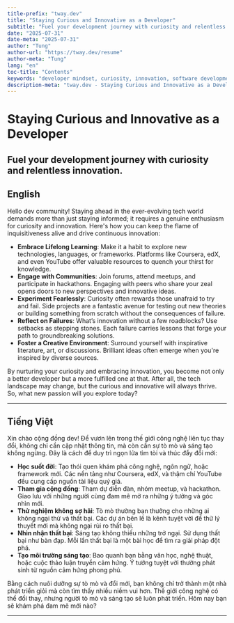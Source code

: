 ```yaml
---
title-prefix: "tway.dev"
title: "Staying Curious and Innovative as a Developer"
subtitle: "Fuel your development journey with curiosity and relentless innovation."
date: "2025-07-31"
date-meta: "2025-07-31"
author: "Tung"
author-url: "https://tway.dev/resume"
author-meta: "Tung"
lang: "en"
toc-title: "Contents"
keywords: "developer mindset, curiosity, innovation, software development, tech growth"
description-meta: "tway.dev - Staying Curious and Innovative as a Developer - Fuel your development journey with curiosity and relentless innovation."
---
```


# Staying Curious and Innovative as a Developer
## Fuel your development journey with curiosity and relentless innovation.

## English
Hello dev community! Staying ahead in the ever-evolving tech world demands more than just staying informed; it requires a genuine enthusiasm for curiosity and innovation. Here's how you can keep the flame of inquisitiveness alive and drive continuous innovation:

- **Embrace Lifelong Learning**: Make it a habit to explore new technologies, languages, or frameworks. Platforms like Coursera, edX, and even YouTube offer valuable resources to quench your thirst for knowledge.
- **Engage with Communities**: Join forums, attend meetups, and participate in hackathons. Engaging with peers who share your zeal opens doors to new perspectives and innovative ideas.
- **Experiment Fearlessly**: Curiosity often rewards those unafraid to try and fail. Side projects are a fantastic avenue for testing out new theories or building something from scratch without the consequences of failure.
- **Reflect on Failures**: What’s innovation without a few roadblocks? Use setbacks as stepping stones. Each failure carries lessons that forge your path to groundbreaking solutions.
- **Foster a Creative Environment**: Surround yourself with inspirative literature, art, or discussions. Brilliant ideas often emerge when you're inspired by diverse sources.

By nurturing your curiosity and embracing innovation, you become not only a better developer but a more fulfilled one at that. After all, the tech landscape may change, but the curious and innovative will always thrive. So, what new passion will you explore today?

---

## Tiếng Việt
Xin chào cộng đồng dev! Để vươn lên trong thế giới công nghệ liên tục thay đổi, không chỉ cần cập nhật thông tin, mà còn cần sự tò mò và sáng tạo không ngừng. Đây là cách để duy trì ngọn lửa tìm tòi và thúc đẩy đổi mới:

- **Học suốt đời**: Tạo thói quen khám phá công nghệ, ngôn ngữ, hoặc framework mới. Các nền tảng như Coursera, edX, và thậm chí YouTube đều cung cấp nguồn tài liệu quý giá.
- **Tham gia cộng đồng**: Tham dự diễn đàn, nhóm meetup, và hackathon. Giao lưu với những người cùng đam mê mở ra những ý tưởng và góc nhìn mới.
- **Thử nghiệm không sợ hãi**: Tò mò thường ban thưởng cho những ai không ngại thử và thất bại. Các dự án bên lề là kênh tuyệt vời để thử lý thuyết mới mà không ngại rủi ro thất bại.
- **Nhìn nhận thất bại**: Sáng tạo không thiếu những trở ngại. Sử dụng thất bại như bàn đạp. Mỗi lần thất bại là một bài học để tìm ra giải pháp đột phá.
- **Tạo môi trường sáng tạo**: Bao quanh bạn bằng văn học, nghệ thuật, hoặc cuộc thảo luận truyền cảm hứng. Ý tưởng tuyệt vời thường phát sinh từ nguồn cảm hứng phong phú.

Bằng cách nuôi dưỡng sự tò mò và đổi mới, bạn không chỉ trở thành một nhà phát triển giỏi mà còn tìm thấy nhiều niềm vui hơn. Thế giới công nghệ có thể đổi thay, nhưng người tò mò và sáng tạo sẽ luôn phát triển. Hôm nay bạn sẽ khám phá đam mê mới nào?

---